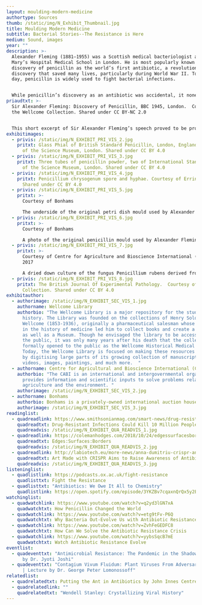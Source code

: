 ```yaml
---
layout: moulding-modern-medicine
authortype: Sources
thumb: /static/img/N_Exhibit_Thumbnail.jpg
title: Moulding Modern Medicine
subtitle: Bacterial Stories--The Resistance is Here
medium: Sound, images
year: ""
description: >-
  Alexander Fleming (1881–1955) was a Scottish medical bacteriologist at St.
  Mary’s Hospital Medical School in London. He is most popularly known for his
  discovery of penicillin as the world’s first antibiotic, a revolutionary
  discovery that saved many lives, particularly during World War II. To this
  day, penicillin is widely used to fight bacterial infections. 


  While penicillin’s discovery as an antibiotic was accidental, it nonetheless revealed Fleming’s incisive thinking about its implications. Fleming’s short recording presented here—a part of his talk for the British Broadcasting Company (BBC) in 1945—is a testament to his wit and awareness as he accurately predicts the dangers of antibiotic resistance. He demonstrates not just his knowledge of microbes and biology, but also his keen understanding of human behaviour in medicine. While his discovery turned dangerous infections into easily treatable illnesses, his words too are just as important as we attempt to find ways around antibiotic resistance.
priaudtxt: >-
  Sir Alexander Fleming: Discovery of Penicillin, BBC 1945, London.  Courtesy of
  the Wellcome Collection. Shared under CC BY-NC 2.0 


  This short excerpt of Sir Alexander Fleming’s speech proved to be prophetic in its warning about antibiotic resistance, as the world now faces a grave challenge in overcoming bacteria’s growing resistance to present-day antibiotics. 
exhibitimages:
  - privis: /static/img/N_EXHIBIT_PRI_VIS_2.jpg
    pritxt: Glass Phial of British Standard Penicillin, London, England.  Courtesy
      of the Science Museum, London. Shared under CC BY 4.0
  - privis: /static/img/N_EXHIBIT_PRI_VIS_3.jpg
    pritxt: Three tubes of penicillin powder, two of International Stand.  Courtesy
      of the Science Museum, London. Shared under CC BY 4.0
  - privis: /static/img/N_EXHIBIT_PRI_VIS_4.jpg
    pritxt: Penicillium chrysogenum spore and hyphae. Courtesy of Errin Johnson.
      Shared under CC BY 4.0
  - privis: /static/img/N_EXHIBIT_PRI_VIS_5.jpg
    pritxt: >-
      Courtesy of Bonhams 

      The underside of the original petri dish mould used by Alexander Fleming to discover penicillin’s potential as an antibiotic.
  - privis: /static/img/N_EXHIBIT_PRI_VIS_6.jpg
    pritxt: >-
      Courtesy of Bonhams 

      A photo of the original penicillin mould used by Alexander Fleming. Fleming was studying staph bacteria, and had left his petri dishes of staph cultures unattended for an extended period of time. The culture became infected with mould. When Fleming observed the petri dishes again, he realized that the staph did not grow in and around the mould. Further research led him to conclude that penicillin halted the growth of bacteria!
  - privis: /static/img/N_EXHIBIT_PRI_VIS_7.jpg
    pritxt: >-
      Courtesy of Centre for Agriculture and Bioscience International (CABI),
      2017 

      A dried down culture of the fungus Penicillium rubens derived from Sir Alexander Fleming’s penicillin producing strain, deposited in the CABI culture collection in the 1940s. This dish contains penicillium spores taken from Alexander Fleming’s research plates. By being fungal spores, this growth from 2017 is a clone of the penicillium that is commonly benchmarked as the first recorded observation of penicillin in 1928.
  - privis: /static/img/N_EXHIBIT_PRI_VIS_8.jpg
    pritxt: The British Journal Of Experimental Pathology.  Courtesy of the Wellcome
      Collection. Shared under CC BY 4.0
exhibitauthor:
  - authorimage: /static/img/N_EXHIBIT_SEC_VIS_1.jpg
    authorname: Wellcome Library
    authorbio: "The Wellcome Library is a major repository for the study of medical
      history. The Library was founded on the collections of Henry Solomon
      Wellcome (1853-1936), originally a pharmaceutical salesman whose interest
      in the history of medicine led him to collect books and create a Library
      as well as a Museum. Though he envisaged the library to be accessible to
      the public, it was only many years after his death that the collection was
      formally opened to the public as the Wellcome Historical Medical Library.
      Today, the Wellcome Library is focused on making these resources available
      by digitising large parts of its growing collection of manuscripts,
      videos, images, paintings, and much more.  "
  - authorname: Centre for Agricultural and Bioscience International (CABI)
    authorbio: "The CABI is an international and intergovernmental organization that
      provides information and scientific inputs to solve problems related to
      agriculture and the environment. "
    authorimage: /static/img/N_EXHIBIT_SEC_VIS_2.jpg
  - authorname: Bonhams
    authorbio: Bonhams is a privately-owned international auction house, founded in 1793.
    authorimage: /static/img/N_EXHIBIT_SEC_VIS_3.jpg
readinglist:
  - quadreadlink: https://www.smithsonianmag.com/smart-news/drug-resistant-infections-could-kill-10-million-annually-2050-180972079/
    quadreadtxt: Drug-Resistant Infections Could Kill 10 Million People Annually by 2050
    quadreadvis: /static/img/N_EXHIBIT_QUA_READVIS_1.jpg
  - quadreadlink: https://colemanhodges.com/2018/10/24/edgessurfacesborders/
    quadreadtxt: Edges:Surfaces:Borders
    quadreadvis: /static/img/N_EXHIBIT_QUA_READVIS_2.jpg
  - quadreadlink: http://labiotech.eu/more-news/anna-dumitriu-crispr-antibiotic-resistance/
    quadreadtxt: Art Made with CRISPR Aims to Raise Awareness of Antibiotic Resistance
    quadreadvis: /static/img/N_EXHIBIT_QUA_READVIS_3.jpg
listeninglist:
  - quadlistlink: https://podcasts.ox.ac.uk/fight-resistance
    quadlisttxt: Fight the Resistance
  - quadlisttxt: "Antibiotics: We Owe It All to Chemistry"
    quadlistlink: https://open.spotify.com/episode/3YKZBv7cqaxnQrQx5y2EJq
watchinglist:
  - quadwatchlink: https://www.youtube.com/watch?v=q2yd3lGN7xA
    quadwatchtxt: How Penicillin Changed the World
  - quadwatchlink: https://www.youtube.com/watch?v=etg9tFv-P6Q
    quadwatchtxt: Why Bacteria Out-Evolve Us with Antibiotic Resistance
  - quadwatchlink: https://www.youtube.com/watch?v=ZvhFeGEDFC8
    quadwatchtxt: How Can We Solve the Antibiotic Resistance Crisis
  - quadwatchlink: https://www.youtube.com/watch?v=yybsSqcB7mE
    quadwatchtxt: Watch Antibiotic Resistance Evolve
eventlist:
  - quadeventtxt: "Antimicrobial Resistance: The Pandemic in the Shadows | Lecture
      by Dr. Jyoti Joshi"
  - quadeventtxt: "Contagium Vivum Fluidum: Plant Viruses From Adversaries To Allies
      | Lecture by Dr. George Peter Lomonossoff"
relatedlist:
  - quadrelatedtxt: Putting the Ant in Antibiotics by John Innes Centre
  - quadrelatedlink: ""
    quadrelatedtxt: "Wendell Stanley: Crystallizing Viral History"
---
```

